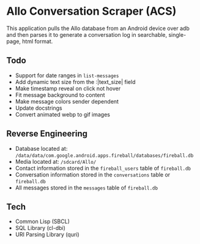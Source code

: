 # Allo Conversation Scraper (ACS)

This application pulls the Allo database from an Android device over adb and then
parses it to generate a conversation log in searchable, single-page, html format.

## Todo
* Support for date ranges in `list-messages`
* Add dynamic text size from the :|text_size| field
* Make timestamp reveal on click not hover
* Fit message background to content
* Make message colors sender dependent
* Update docstrings
* Convert animated webp to gif images

## Reverse Engineering
* Database located at: `/data/data/com.google.android.apps.fireball/databases/fireball.db`
* Media located at: `/sdcard/Allo/`
* Contact information stored in the `fireball_users` table of `fireball.db`
* Conversation information stored in the `conversations` table or `fireball.db`
* All messages stored in the `messages` table of `fireball.db`

## Tech
* Common Lisp (SBCL)
* SQL Library (cl-dbi)
* URI Parsing Library (quri)